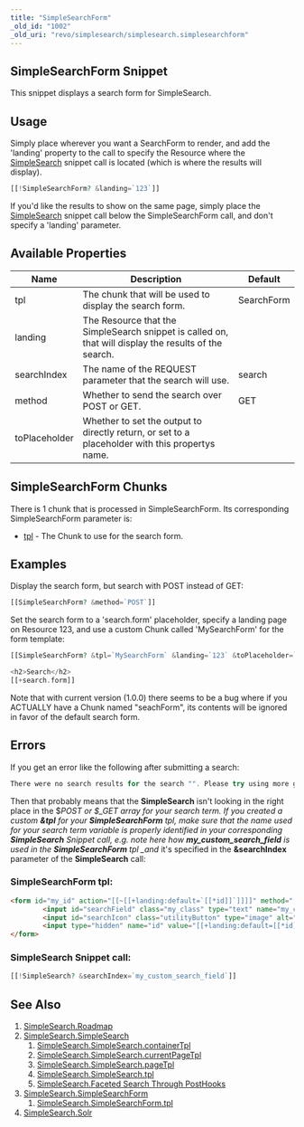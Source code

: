 ```yaml
---
title: "SimpleSearchForm"
_old_id: "1002"
_old_uri: "revo/simplesearch/simplesearch.simplesearchform"
---
```


## SimpleSearchForm Snippet

This snippet displays a search form for SimpleSearch.

## Usage

Simply place wherever you want a SearchForm to render, and add the 'landing' property to the call to specify the Resource where the [SimpleSearch](extras/simplesearch/simplesearch.simplesearch "SimpleSearch.SimpleSearch") snippet call is located (which is where the results will display).

``` php
[[!SimpleSearchForm? &landing=`123`]]
```

If you'd like the results to show on the same page, simply place the [SimpleSearch](extras/simplesearch/simplesearch.simplesearch "SimpleSearch.SimpleSearch") snippet call below the SimpleSearchForm call, and don't specify a 'landing' parameter.

## Available Properties

| Name          | Description                                                                                           | Default    |
| ------------- | ----------------------------------------------------------------------------------------------------- | ---------- |
| tpl           | The chunk that will be used to display the search form.                                               | SearchForm |
| landing       | The Resource that the SimpleSearch snippet is called on, that will display the results of the search. |            |
| searchIndex   | The name of the REQUEST parameter that the search will use.                                           | search     |
| method        | Whether to send the search over POST or GET.                                                          | GET        |
| toPlaceholder | Whether to set the output to directly return, or set to a placeholder with this propertys name.       |            |

## SimpleSearchForm Chunks

There is 1 chunk that is processed in SimpleSearchForm. Its corresponding SimpleSearchForm parameter is:

- [tpl](extras/simplesearch/simplesearch.simplesearchform/simplesearch.simplesearchform.tpl "SimpleSearch.SimpleSearchForm.tpl") - The Chunk to use for the search form.

## Examples

Display the search form, but search with POST instead of GET:

``` php
[[SimpleSearchForm? &method=`POST`]]
```

Set the search form to a 'search.form' placeholder, specify a landing page on Resource 123, and use a custom Chunk called 'MySearchForm' for the form template:

``` php
[[SimpleSearchForm? &tpl=`MySearchForm` &landing=`123` &toPlaceholder=`search.form`]]

<h2>Search</h2>
[[+search.form]]
```

Note that with current version (1.0.0) there seems to be a bug where if you ACTUALLY have a Chunk named "seachForm", its contents will be ignored in favor of the default search form.

## Errors

If you get an error like the following after submitting a search:

``` php
There were no search results for the search "". Please try using more general terms to get more results.
```

Then that probably means that the **SimpleSearch** isn't looking in the right place in the $_POST or $\_GET array for your search term. If you created a custom **&tpl** for your **SimpleSearchForm** tpl, make sure that the name used for your search term variable is properly identified in your corresponding **SimpleSearch** Snippet call, e.g. note here how **my\_custom\_search\_field** is used in the **SimpleSearchForm** tpl \_and_ it's specified in the **&searchIndex** parameter of the **SimpleSearch** call:

### SimpleSearchForm tpl:

``` html
<form id="my_id" action="[[~[[+landing:default=`[[*id]]`]]]]" method="[[+method:default=`get`]]">
        <input id="searchField" class="my_class" type="text" name="my_custom_search_field" value="[[+searchValue:default=`Search the site`]]"/>
        <input id="searchIcon" class="utilityButton" type="image" alt="Search" src="/assets/templates/my/images/searchButton.png">
        <input type="hidden" name="id" value="[[+landing:default=[[*id]]]]" />
</form>
```

### SimpleSearch Snippet call:

``` php
[[!SimpleSearch? &searchIndex=`my_custom_search_field`]]
```

## See Also

1. [SimpleSearch.Roadmap](extras/simplesearch/simplesearch.roadmap)
2. [SimpleSearch.SimpleSearch](extras/simplesearch/simplesearch.simplesearch)
     1. [SimpleSearch.SimpleSearch.containerTpl](extras/simplesearch/simplesearch.simplesearch/simplesearch.simplesearch.containertpl)
     2. [SimpleSearch.SimpleSearch.currentPageTpl](extras/simplesearch/simplesearch.simplesearch/simplesearch.simplesearch.currentpagetpl)
     3. [SimpleSearch.SimpleSearch.pageTpl](extras/simplesearch/simplesearch.simplesearch/simplesearch.simplesearch.pagetpl)
     4. [SimpleSearch.SimpleSearch.tpl](extras/simplesearch/simplesearch.simplesearch/simplesearch.simplesearch.tpl)
     5. [SimpleSearch.Faceted Search Through PostHooks](extras/simplesearch/simplesearch.simplesearch/simplesearch.faceted-search-through-posthooks)
3. [SimpleSearch.SimpleSearchForm](extras/simplesearch/simplesearch.simplesearchform)
     1. [SimpleSearch.SimpleSearchForm.tpl](extras/simplesearch/simplesearch.simplesearchform/simplesearch.simplesearchform.tpl)
4. [SimpleSearch.Solr](extras/simplesearch/simplesearch.solr)